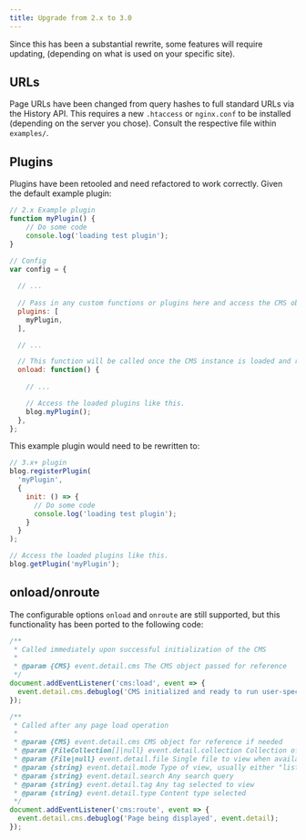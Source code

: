 ```yaml
---
title: Upgrade from 2.x to 3.0
---
```


Since this has been a substantial rewrite, some features will require updating,
(depending on what is used on your specific site).

## URLs

Page URLs have been changed from query hashes to full standard URLs via the History API.
This requires a new `.htaccess` or `nginx.conf` to be installed
(depending on the server you chose).  Consult the respective file within `examples/`.

## Plugins

Plugins have been retooled and need refactored to work correctly.
Given the default example plugin:

```js
// 2.x Example plugin
function myPlugin() {
	// Do some code
	console.log('loading test plugin');
}

// Config
var config = {
  
  // ...
  
  // Pass in any custom functions or plugins here and access the CMS object.
  plugins: [
  	myPlugin,
  ],

  // ...

  // This function will be called once the CMS instance is loaded and ready.
  onload: function() {
    
    // ...

    // Access the loaded plugins like this.
    blog.myPlugin();
  },
};
```

This example plugin would need to be rewritten to:

```js
// 3.x+ plugin
blog.registerPlugin(
  'myPlugin', 
  {
    init: () => {
      // Do some code
      console.log('loading test plugin');
    }
  }
);

// Access the loaded plugins like this.
blog.getPlugin('myPlugin');
```

## onload/onroute

The configurable options `onload` and `onroute` are still supported,
but this functionality has been ported to the following code:

```js
/**
 * Called immediately upon successful initialization of the CMS
 * 
 * @param {CMS} event.detail.cms The CMS object passed for reference
 */
document.addEventListener('cms:load', event => {
  event.detail.cms.debuglog('CMS initialized and ready to run user-specific code!', event.detail.cms);
});

/**
 * Called after any page load operation
 * 
 * @param {CMS} event.detail.cms CMS object for reference if needed
 * @param {FileCollection[]|null} event.detail.collection Collection of files to view for listing pages
 * @param {File|null} event.detail.file Single file to view when available
 * @param {string} event.detail.mode Type of view, usually either "list", "single", or error.
 * @param {string} event.detail.search Any search query
 * @param {string} event.detail.tag Any tag selected to view
 * @param {string} event.detail.type Content type selected
 */
document.addEventListener('cms:route', event => {
  event.detail.cms.debuglog('Page being displayed', event.detail);
});
```
